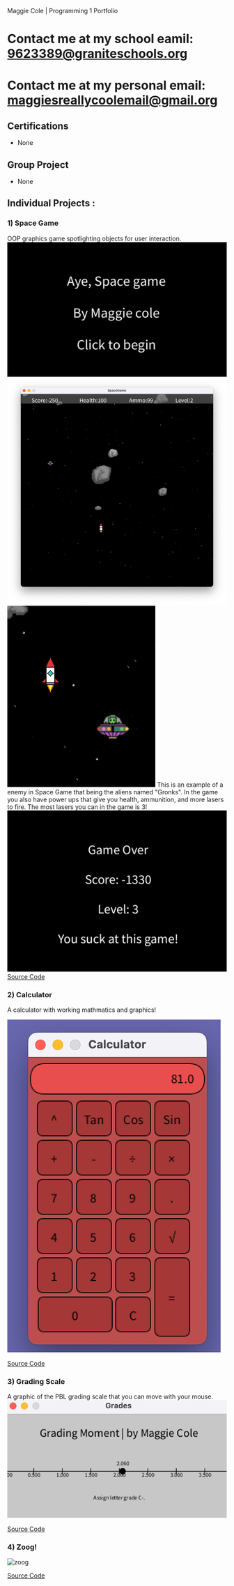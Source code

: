 Maggie Cole | Programming 1 Portfolio
# Contact me at my school eamil: 9623389@graniteschools.org 
# Contact me at my personal email: maggiesreallycoolemail@gmail.org
## Certifications
* None 

## Group Project 
* None

## Individual Projects : 
### 1) Space Game 
OOP graphics game spotlighting objects for user interaction. 
![Space Game Menu](https://github.com/MaggieColeDude/ProgrammingPortfolio/blob/main/images/Start.png?raw=true)
![Space Game Gameplay](https://github.com/MaggieColeDude/ProgrammingPortfolio/blob/main/images/GamePlay.png?raw=true)
![Space Game Alien Enemy](https://github.com/MaggieColeDude/ProgrammingPortfolio/blob/main/images/G3.png?raw=true) 
This is an example of a enemy in Space Game that being the aliens named "Gronks". In the game you also have power ups that give you health, ammunition, and more lasers to fire. The most lasers you can in the game is 3! 
![Space Game Gameover](https://github.com/MaggieColeDude/ProgrammingPortfolio/blob/main/images/End.png?raw=true)
[Source Code](https://github.com/MaggieColeDude/ProgrammingPortfolio/raw/main/src/SpaceGame%202.zip)

### 2) Calculator 
A calculator with working mathmatics and graphics! 

![Calculator](https://github.com/MaggieColeDude/ProgrammingPortfolio/blob/main/images/Clac.png?raw=true)

[Source Code](https://github.com/MaggieColeDude/ProgrammingPortfolio/blob/main/src/Calculator.zip)

### 3) Grading Scale
A graphic of the PBL grading scale that you can move with your mouse. 
![Grade](https://github.com/MaggieColeDude/ProgrammingPortfolio/blob/main/images/Grades.png?raw=true)

[Source Code](https://github.com/MaggieColeDude/ProgrammingPortfolio/blob/main/src/Grades.zip)

### 4) Zoog! 
![zoog]()

[Source Code](https://github.com/MaggieColeDude/ProgrammingPortfolio/blob/main/src/Zoog.zip)
